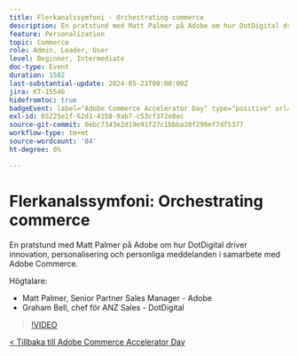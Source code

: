 ```yaml
---
title: Flerkanalssymfoni - Orchestrating commerce
description: En pratstund med Matt Palmer på Adobe om hur DotDigital driver innovation, personalisering och personliga meddelanden i samarbete med Adobe Commerce.
feature: Personalization
topic: Commerce
role: Admin, Leader, User
level: Beginner, Intermediate
doc-type: Event
duration: 1582
last-substantial-update: 2024-05-21T00:00:00Z
jira: KT-15546
hidefromtoc: true
badgeEvent: label="Adobe Commerce Accelerator Day" type="positive" url="https://experienceleague.adobe.com/sv/docs/events/apac-commerce-recordings/2024/overview"
exl-id: 65225e1f-62d1-4158-9ab7-c53cf372e8ec
source-git-commit: 0ebc7343e2d19e91f27c1bbba20f290ef7df5377
workflow-type: tm+mt
source-wordcount: '84'
ht-degree: 0%

---
```


# Flerkanalssymfoni: Orchestrating commerce

En pratstund med Matt Palmer på Adobe om hur DotDigital driver innovation, personalisering och personliga meddelanden i samarbete med Adobe Commerce.

Högtalare:

+ Matt Palmer, Senior Partner Sales Manager - Adobe
+ Graham Bell, chef för ANZ Sales - DotDigital

>[!VIDEO](https://video.tv.adobe.com/v/3429273/?learn=on)

[&lt; Tillbaka till Adobe Commerce Accelerator Day](./overview.md)
